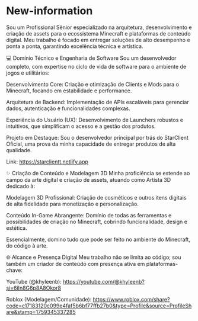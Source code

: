 # New-information
Sou um Profissional Sênior especializado na arquitetura, desenvolvimento e criação de assets para o ecossistema Minecraft e plataformas de conteúdo digital. Meu trabalho é focado em entregar soluções de alto desempenho e ponta a ponta, garantindo excelência técnica e artística.

💻 Domínio Técnico e Engenharia de Software
Sou um desenvolvedor completo, com expertise no ciclo de vida de software para o ambiente de jogos e utilitários:

Desenvolvimento Core: Criação e otimização de Clients e Mods para o Minecraft, focando em estabilidade e performance.

Arquitetura de Backend: Implementação de APIs escaláveis para gerenciar dados, autenticação e funcionalidades complexas.

Experiência do Usuário (UX): Desenvolvimento de Launchers robustos e intuitivos, que simplificam o acesso e a gestão dos produtos.

Projeto em Destaque: Sou o desenvolvedor principal por trás do StarClient Oficial, uma prova da minha capacidade de entregar produtos de alta qualidade.

Link: https://starclientt.netlify.app

✨ Criação de Conteúdo e Modelagem 3D
Minha proficiência se estende ao campo da arte digital e criação de assets, atuando como Artista 3D dedicado à:

Modelagem 3D Profissional: Criação de cosméticos e outros itens digitais de alta fidelidade para monetização e personalização.

Conteúdo In-Game Abrangente: Domínio de todas as ferramentas e possibilidades de criação no Minecraft, cobrindo funcionalidade, design e estética.

Essencialmente, domino tudo que pode ser feito no ambiente do Minecraft, do código à arte.

🌐 Alcance e Presença Digital
Meu trabalho não se limita ao código; sou também um criador de conteúdo com presença ativa em plataformas-chave:

YouTube (@khyleenb): https://youtube.com/@khyleenb?si=6iIn8G6p8A8Okor8

Roblox (Modelagem/Comunidade): https://www.roblox.com/share?code=c17183120c099e4faf5b6bf77ffb27b0&type=Profile&source=ProfileShare&stamp=1759345337285
